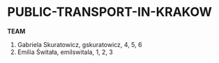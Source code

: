 # PUBLIC-TRANSPORT-IN-KRAKOW
**TEAM**
1. Gabriela Skuratowicz, gskuratowicz, 4, 5, 6
2. Emilia Świtała, emilswitala, 1, 2, 3
